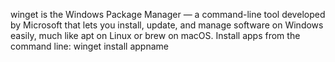 winget is the Windows Package Manager — a command-line tool developed by Microsoft that lets you install, update, and manage software on Windows easily, much like apt on Linux or brew on macOS.
Install apps from the command line: 
winget install appname
